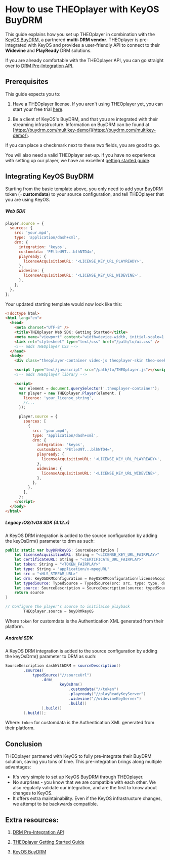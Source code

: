 # How to use THEOplayer with KeyOS BuyDRM

This guide explains how you set up THEOplayer in combination with the [KeyOS BuyDRM](https://www.buydrm.com/keyosplayer), a partnered **multi-DRM vendor**. THEOplayer is pre-integrated with KeyOS and provides a user-friendly API to connect to their **Widevine** and **PlayReady** DRM solutions.

If you are already comfortable with the THEOplayer API, you can go straight over to [DRM Pre-Integration API](pathname:///theoplayer/v10/api-reference/web/interfaces/DRMConfiguration.html).

## Prerequisites

This guide expects you to:

1. Have a THEOplayer license. If you aren't using THEOplayer yet, you can start your free trial [here](https://portal.theoplayer.com).

2. Be a client of KeyOS's BuyDRM, and that you are integrated with their streaming infrastructure. Information on BuyDRM can be found at [https://buydrm.com/multikey-demo/](https://buydrm.com/multikey-demo/).

If you can place a checkmark next to these two fields, you are good to go.

You will also need a valid THEOplayer set-up. If you have no experience with setting up our player, we have an excellent [getting started guide](../../../getting-started/01-sdks/01-web/00-getting-started.mdx).

## Integrating KeyOS BuyDRM

Starting from the basic template above, you only need to add your BuyDRM token (=**customdata**) to your source configuration, and tell THEOplayer that you are using KeyOS.

##### Web SDK

```js
player.source = {
  sources: {
    src: 'your.mpd',
    type: 'application/dash+xml',
    drm: {
      integration: 'keyos',
      customdata: 'PEtleU9T...blhNTD4=',
      playready: {
        licenseAcquisitionURL: '<LICENSE_KEY_URL_PLAYREADY>',
      },
      widevine: {
        licenseAcquisitionURL: '<LICENSE_KEY_URL_WIDEVINE>',
      },
    },
  },
};
```

Your updated starting template would now look like this:

```html
<!doctype html>
<html lang="en">
  <head>
    <meta charset="UTF-8" />
    <title>THEOplayer Web SDK: Getting Started</title>
    <meta name="viewport" content="width=device-width, initial-scale=1.0" />
    <link rel="stylesheet" type="text/css" href="/path/to/ui.css" />
    <!-- adds THEOplayer CSS -->
  </head>
  <body>
    <div class="theoplayer-container video-js theoplayer-skin theo-seekbar-above-controls"></div>

    <script type="text/javascript" src="/path/to/THEOplayer.js"></script>
    <!-- adds THEOplayer library -->

    <script>
      var element = document.querySelector('.theoplayer-container');
      var player = new THEOplayer.Player(element, {
        license: 'your_license_string',
        //...
      });

      player.source = {
        sources: [
          {
            src: 'your.mpd',
            type: 'application/dash+xml',
            drm: {
              integration: 'keyos',
              customdata: 'PEtleU9T...blhNTD4=',
              playready: {
                licenseAcquisitionURL: '<LICENSE_KEY_URL_PLAYREADY>',
              },
              widevine: {
                licenseAcquisitionURL: '<LICENSE_KEY_URL_WIDEVINE>',
              },
            },
          },
        ],
      };
    </script>
  </body>
</html>
```

##### Legacy iOS/tvOS SDK (4.12.x)

A KeyOS DRM integration is added to the source configuration by adding the keyOsDrm() parameter to drm as such:

```swift
public static var buyDRMkeyOS: SourceDescription {
    let licenseAcquisitionURL: String = "<LICENSE_KEY_URL_FAIRPLAY>"
    let certificateURL: String = "<CERTIFICATE_URL_FAIRPLAY>"
    let token: String = "<TOKEN_FAIRPLAY>"
    let type: String = "application/x-mpegURL"
    let src = "<HLS_STREAM_URL>"
    let drm: KeyOSDRMConfiguration = KeyOSDRMConfiguration(licenseAcquisitionURL: licenseAcquisitionURL, certificateURL: certificateURL, customdata: token)
    let typedSource: TypedSource = TypedSource(src: src, type: type, drm: drm)
    let source: SourceDescription = SourceDescription(source: typedSource)
    return source
}

// Configure the player's source to initilaise playback
        THEOplayer.source = buyDRMkeyOS

```

Where `token` for customdata is the Authentication XML generated from their platform.

##### Android SDK

A KeyOS DRM integration is added to the source configuration by adding the keyOsDrm() parameter to DRM as such:

```java
SourceDescription dashWithDRM = sourceDescription()
        .sources(
            typedSource("//sourceUrl")
                .drm(
                        keyOsDrm()
                            .customdata("//token")
                            .playready("//playReadyKeyServer")
                            .widevine("//widevineKeyServer")
                            .build()
                ).build()
        ).build();
```

Where:
`token` for customdata is the Authentication XML generated from their platform.

## Conclusion

THEOplayer partnered with KeyOS to fully pre-integrate their BuyDRM solution, saving you tons of time. This pre-integration brings along multiple advantages:

- It's very simple to set up KeyOS BuyDRM through THEOplayer.
- No surprises - you know that we are compatible with each other. We also regularly validate our integration, and are the first to know about changes to KeyOS.
- It offers extra maintainability. Even if the KeyOS infrastructure changes, we attempt to be backwards compatible.

## Extra resources:

1. [DRM Pre-Integration API](pathname:///theoplayer/v10/api-reference/web/interfaces/DRMConfiguration.html)

2. [THEOplayer Getting Started Guide](../../../getting-started/01-sdks/01-web/00-getting-started.mdx)

3. [KeyOS BuyDRM](https://www.buydrm.com/keyosplayer)
